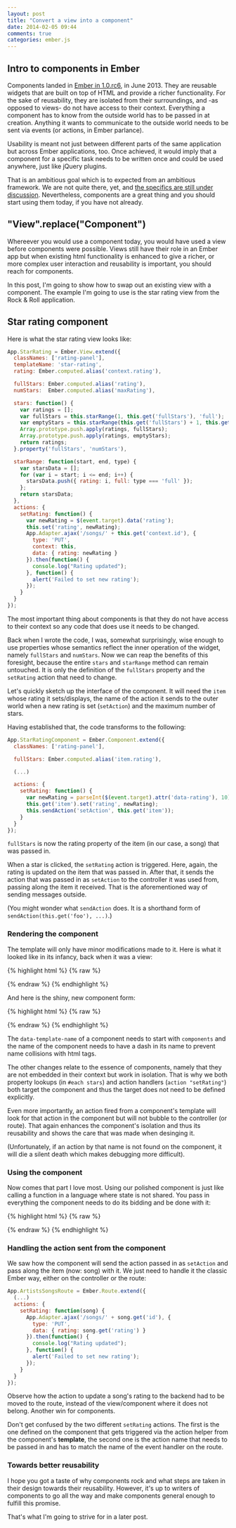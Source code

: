 ```yaml
---
layout: post
title: "Convert a view into a component"
date: 2014-02-05 09:44
comments: true
categories: ember.js
---
```


## Intro to components in Ember

Components landed in [Ember in 1.0.rc6][rc6], in June 2013. They are reusable widgets
that are built on top of HTML and provide a richer functionality. For the sake
of reusability, they are isolated from their surroundings, and -as opposed to
views- do not have access to their context. Everything a component has to know
from the outside world has to be passed in at creation. Anything it wants to
communicate to the outside world needs to be sent via events (or actions, in
Ember parlance).

Usability is meant not just between different parts of the same application but
across Ember applications, too. Once achieved, it would imply that a component
for a specific task needs to be written once and could be used anywhere, just
like jQuery plugins.

That is an ambitious goal which is to expected from an ambitious framework. We
are not quite there, yet, and [the specifics are still under discussion][reusable-components].
Nevertheless, components are a great thing and you should start using them
today, if you have not already.

## "View".replace("Component")

Whereever you would use a component today, you would have used a view before
components were possible. Views still have their role in an Ember app but when
existing html functionality is enhanced to give a richer, or more complex user
interaction and reusability is important, you should reach for components.

In this post, I'm going to show how to swap out an existing view with a
component. The example I'm going to use is the star rating view from the Rock &
Roll application.

## Star rating component

Here is what the star rating view looks like:

```js
App.StarRating = Ember.View.extend({
  classNames: ['rating-panel'],
  templateName: 'star-rating',
  rating: Ember.computed.alias('context.rating'),

  fullStars: Ember.computed.alias('rating'),
  numStars:  Ember.computed.alias('maxRating'),

  stars: function() {
    var ratings = [];
    var fullStars = this.starRange(1, this.get('fullStars'), 'full');
    var emptyStars = this.starRange(this.get('fullStars') + 1, this.get('numStars'), 'empty');
    Array.prototype.push.apply(ratings, fullStars);
    Array.prototype.push.apply(ratings, emptyStars);
    return ratings;
  }.property('fullStars', 'numStars'),

  starRange: function(start, end, type) {
    var starsData = [];
    for (var i = start; i <= end; i++) {
      starsData.push({ rating: i, full: type === 'full' });
    };
    return starsData;
  },
  actions: {
    setRating: function() {
      var newRating = $(event.target).data('rating');
      this.set('rating', newRating);
      App.Adapter.ajax('/songs/' + this.get('context.id'), {
        type: 'PUT',
        context: this,
        data: { rating: newRating }
      }).then(function() {
        console.log("Rating updated");
      }, function() {
        alert('Failed to set new rating');
      });
    }
  }
});
```

The most important thing about components is that they do not have access to
their context so any code that does use it needs to be changed.

Back when I wrote the code, I was, somewhat surprisingly, wise enough to use
properties whose semantics reflect the inner operation of the widget, namely
`fullStars` and `numStars`. Now we can reap the benefits of this foresight,
because the entire `stars` and `starRange` method can remain untouched. It is
only the definition of the `fullStars` property and the `setRating` action that
need to change.

Let's quickly sketch up the interface of the component. It will need the `item`
whose rating it sets/displays, the name of the action it sends to the outer
world when a new rating is set (`setAction`) and the maximum number of stars.

Having established that, the code transforms to the following:

```js
App.StarRatingComponent = Ember.Component.extend({
  classNames: ['rating-panel'],

  fullStars: Ember.computed.alias('item.rating'),

  (...)

  actions: {
    setRating: function() {
      var newRating = parseInt($(event.target).attr('data-rating'), 10);
      this.get('item').set('rating', newRating);
      this.sendAction('setAction', this.get('item'));
    }
  }
});
```

`fullStars` is now the rating property of the item (in our case, a song) that was passed in.

When a star is clicked, the `setRating` action is triggered. Here, again, the
rating is updated on the item that was passed in. After that, it sends the
action that was passed in as `setAction` to the controller it was used from,
passing along the item it received.  That is the aforementioned way of sending
messages outside.

(You might wonder what `sendAction` does. It is a shorthand form of
`sendAction(this.get('foo'), ...)`.)

### Rendering the component

The template will only have minor modifications made to it. Here is what it
looked like in its infancy, back when it was a view:

{% highlight html %}
{% raw %}
<script type="text/x-handlebars" data-template-name="star-rating">
  {{#each view.stars}}
    <span {{bind-attr data-rating=rating}}
      {{bind-attr class=":star-rating :glyphicon full:glyphicon-star:glyphicon-star-empty"}}
      {{action "setRating" target=view}}>
    </span>
  {{/each}}
</script>
{% endraw %}
{% endhighlight %}

And here is the shiny, new component form:

{% highlight html %}
{% raw %}
<script type="text/x-handlebars" data-template-name="components/star-rating">
  {{#each stars}}
    <span {{bind-attr data-rating=rating}}
      {{bind-attr class=":star-rating :glyphicon full:glyphicon-star:glyphicon-star-empty"}}
      {{action "setRating"}}>
    </span>
  {{/each}}
</script>
{% endraw %}
{% endhighlight %}

The `data-template-name` of a component needs to start with `components` and the
name of the component needs to have a dash in its name to prevent name
collisions with html tags.

The other changes relate to the essence of components, namely that they are not
embedded in their context but work in isolation. That is why we both property
lookups (in `#each stars`) and action handlers (`action "setRating"`) both target
the component and thus the target does not need to be defined explicitly.

Even more importantly, an action fired from a component's template will look for
that action in the component but will not bubble to the controller (or route).
That again enhances the component's isolation and thus its reusability and shows
the care that was made when desinging it.

(Unfortunately, if an action by that name is not found on the component, it will
die a silent death which makes debugging more difficult).

### Using the component

Now comes that part I love most. Using our polished component is just like
calling a function in a language where state is not shared. You pass in
everything the component needs to do its bidding and be done with it:

{% highlight html %}
{% raw %}
<script type="text/x-handlebars" data-template-name="artists/songs">
  (...)
  {{#each songs}}
    <div class="list-group-item">
      {{title}}
      {{star-rating item=this maxRating=5 setAction="setRating"}}
    </div>
  (...)
  {{/each}}
</script>
{% endraw %}
{% endhighlight %}

### Handling the action sent from the component

We saw how the component will send the action passed in as `setAction` and pass
along the item (now: song) with it. We just need to handle it the classic Ember
way, either on the controller or the route:

``` js
App.ArtistsSongsRoute = Ember.Route.extend({
  (...)
  actions: {
    setRating: function(song) {
      App.Adapter.ajax('/songs/' + song.get('id'), {
        type: 'PUT',
        data: { rating: song.get('rating') }
      }).then(function() {
        console.log("Rating updated");
      }, function() {
        alert('Failed to set new rating');
      });
    }
  }
});
```

Observe how the action to update a song's rating to the backend had to be moved
to the route, instead of the view/component where it does not belong. Another
win for components.

Don't get confused by the two different `setRating` actions. The first is the
one defined on the component that gets triggered via the action helper from the
component's **template**, the second one is the action name that needs to be
passed in and has to match the name of the event handler on the route.

### Towards better reusability

I hope you got a taste of why components rock and what steps are taken in their
design towards their reusability. However, it's up to writers of components to
go all the way and make components general enough to fulfill this promise.

That's what I'm going to strive for in a later post.

[rc6]: http://emberjs.com/blog/2013/06/23/ember-1-0-rc6.html
[reusable-components]: http://discuss.emberjs.com/t/some-ideas-i-had-about-composable-reusable-components/2850
